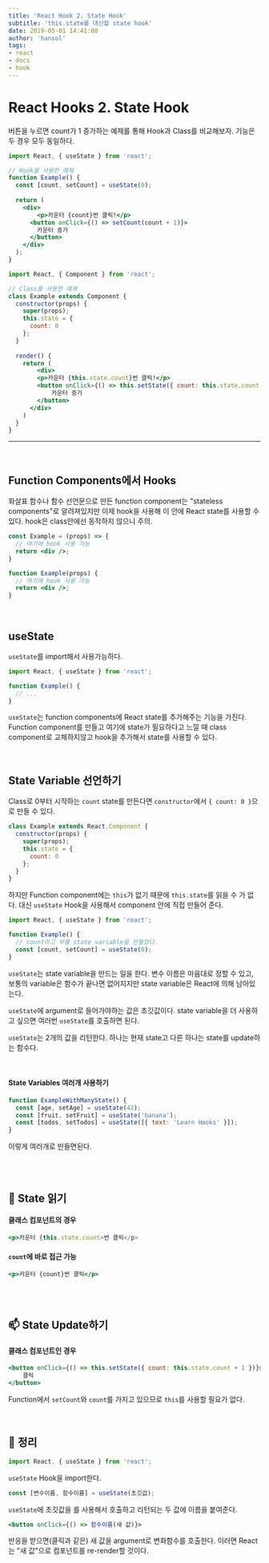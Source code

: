 ```yaml
---
title: 'React Hook 2. State Hook'
subtitle: 'this.state를 대신할 state hook'
date: 2019-05-01 14:41:00
author: 'hansol'
tags:
- react
- docs
- hook
---
```


# React Hooks 2. State Hook

버튼을 누르면 count가 1 증가하는 예제를 통해 Hook과 Class를 비교해보자. 기능은 두 경우 모두 동일하다.

```jsx
import React, { useState } from 'react';

// Hook을 사용한 예제
function Example() {
  const [count, setCount] = useState(0);
  
  return (
  	<div>
    	<p>카운터 {count}번 클릭!</p>
      <button onClick={() => setCount(count + 1)}>
      	카운터 증가
      </button>
    </div>
  );
}
```

```jsx
import React, { Component } from 'react';

// Class를 사용한 예제
class Example extends Component {
  constructor(props) {
    super(props);
    this.state = {
      count: 0
    };
  }
  
  render() {
    return (
    	<div>
      	<p>카운터 {this.state.count}번 클릭!</p>
        <button onClick={() => this.setState({ count: this.state.count +1 })}>
        	카운터 증가
        </button>
      </div>
    )
  }
}
```

---

<br />


## Function Components에서 Hooks

화살표 함수나 함수 선언문으로 만든 function component는 "stateless components"로 알려져있지만 이제 hook을 사용해 이 안에 React state를 사용할 수 있다. hook은 class안에선 동작하지 않으니 주의.

```jsx
const Example = (props) => {
  // 여기에 hook 사용 가능
  return <div />;
}
```

```jsx
function Example(props) {
  // 여기에 hook 사용 가능
  return <div />;
}
```

<br />

## useState

`useState`를 import해서 사용가능하다.

```jsx
import React, { useState } from 'react';

function Example() {
  // ...
}
```

`useState`는 function components에 React state를 추가해주는 기능을 가진다. Function component를 만들고 여기에 state가 필요하다고 느낄 때 class component로 교체하지않고 hook을 추가해서 state를 사용할 수 있다.

<br />

## State Variable 선언하기

Class로 0부터 시작하는 `count` state를 만든다면 `constructor`에서 `{ count: 0 }`으로 만들 수 있다.

```jsx
class Example extends React.Component {
  constructor(props) {
    super(props);
    this.state = {
      count: 0
    };
  }
}
```

하지만 Function component에는 `this`가 없기 때문에 `this.state`를 읽을 수 가 없다. 대신 `useState` Hook을 사용해서 component 안에 직접 만들어 준다.

```jsx
import React, { useState } from 'react';

function Example() {
  // count라고 부를 state variable을 만들었다.
  const [count, setCount] = useState(0);
}
```

`useState`는 state variable을 만드는 일을 한다. 변수 이름은 마음대로 정할 수 있고, 보통의 variable은 함수가 끝나면 없어지지만 state variable은 React에 의해 남아있는다.

`useState`에 argument로 들어가야하는 값은 초깃값이다. state variable을 더 사용하고 싶으면 여러번 `useState`를 호출하면 된다.

`useState`는 2개의 값을 리턴한다. 하나는 현재 state고 다른 하나는 state를 update하는 함수다.

<br />

#### State Variables 여러개 사용하기

```jsx
function ExampleWithManyState() {
  const [age, setAge] = useState(42);
  const [fruit, setFruit] = useState('banana');
  const [todos, setTodos] = useState([{ text: 'Learn Hooks' }]);
}
```

이렇게 여러개로 만들면된다.

<br /><br />



## 📃 State 읽기

#### 클래스 컴포넌트의 경우

```jsx
<p>카운터 {this.state.count>번 클릭</p>
```

#### `count`에 바로 접근 가능

```jsx
<p>카운터 {count}번 클릭</p>
```

<br /><br />



## 📫 State Update하기

#### 클래스 컴포넌트인 경우

```jsx
<button onClick={() => this.setState({ count: this.state.count + 1 })}>
	클릭
</button>
```

Function에서 `setCount`와 `count`를 가지고 있으므로 `this`를 사용할 필요가 없다.

<br />

## 📝 정리

```jsx
import React, { useState } from 'react';
```

`useState` Hook을 import한다.



```jsx
const [변수이름, 함수이름] = useState(초깃값);
```

`useState`에 초깃값을 를 사용해서  호출하고 리턴되는 두 값에 이름을 붙여준다.



```jsx
<button onClick={() => 함수이름(새 값)}>
```

반응을 받으면(클릭과 같은) 새 값을 argument로 변화함수를 호출한다. 이러면 React는 "새 값"으로 컴포넌트를 re-render할 것이다.

























